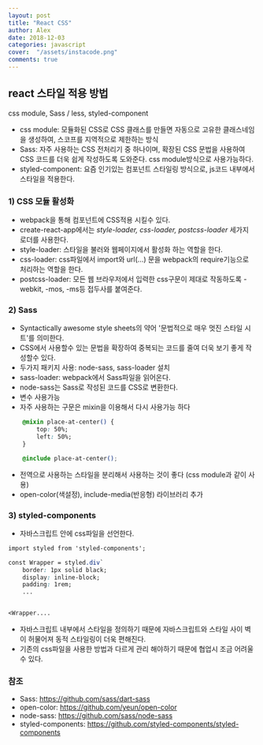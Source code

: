 ```yaml
---
layout: post
title: "React CSS"
author: Alex
date: 2018-12-03
categories: javascript
cover:  "/assets/instacode.png"
comments: true
---
```

## react 스타일 적용 방법

css module, Sass / less, styled-component

- css module: 모듈화된 CSS로 CSS 클래스를 만들면 자동으로 고유한 클래스네임을 생성하여, 스코프를 지역적으로 제한하는 방식
- Sass: 자주 사용하는 CSS 전처리기 중 하나이며, 확장된 CSS 문법을 사용하여 CSS 코드를 더욱 쉽게 작성하도록 도와준다. css module방식으로 사용가능하다.
- styled-component: 요즘 인기있는 컴포넌트 스타일링 방식으로, js코드 내부에서 스타일을 적용한다.

### 1) CSS 모듈 활성화

- webpack을 통해 컴포넌트에 CSS적용 시킬수 있다.
- create-react-app에서는 *style-loader, css-loader, postcss-loader* 세가지 로더를 사용한다.
- style-loader: 스타일을 불러와 웹페이지에서 활성화 하는 역할을 한다.
- css-loader: css파일에서 import와 url(...) 문을 webpack의 require기능으로 처리하는 역할을 한다.
- postcss-loader: 모든 웹 브라우저에서 입력한 css구문이 제대로 작동하도록 -webkit, -mos, -ms등 접두사를 붙여준다.

### 2) Sass

- Syntactically awesome style sheets의 약어 '문법적으로 매우 멋진 스타일 시트'를 의미한다.
- CSS에서 사용할수 있는 문법을 확장하여 중복되는 코드를 줄여 더욱 보기 좋게 작성할수 있다.
- 두가지 패키지 사용: node-sass, sass-loader 설치
- sass-loader: webpack에서 Sass파일을 읽어온다.
- node-sass는 Sass로 작성된 코드를 CSS로 변환한다.
- 변수 사용가능
- 자주 사용하는 구문은  mixin을 이용해서 다시 사용가능 하다

~~~ css
    @mixin place-at-center() {
        top: 50%;
        left: 50%;
    }

    @include place-at-center();
~~~

- 전역으로 사용하는 스타일을 분리해서 사용하는 것이 좋다 (css module과 같이 사용)
- open-color(색설정), include-media(반응형) 라이브러리 추가

### 3) styled-components

- 자바스크립트 안에 css파일을 선언한다.

~~~ css
import styled from 'styled-components';

const Wrapper = styled.div`
    border: 1px solid black;
    display: inline-block;
    padding: 1rem;
    ...


<Wrapper....
~~~

- 자바스크립트 내부에서 스타일을 정의하기 때문에 자바스크립트와 스타일 사이 벽이 허물어져 동적 스타일링이 더욱 편해진다.
- 기존의  css파일을 사용한 방법과 다르게 관리 해야하기 때문에 협업시 조금 어려울수 있다.

### 참조

- Sass:  <https://github.com/sass/dart-sass>
- open-color: <https://github.com/yeun/open-color>
- node-sass: <https://github.com/sass/node-sass>
- styled-components: <https://github.com/styled-components/styled-components>
